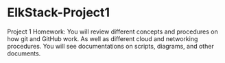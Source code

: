 # ElkStack-Project1
Project 1 Homework: You will review different concepts and procedures on how git and GitHub work. As well as different cloud and networking procedures. You will see documentations on scripts, diagrams, and other documents.  
